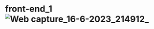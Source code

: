 # front-end_1![Web capture_16-6-2023_214912_](https://github.com/Mohammedkh21/front-end_1/assets/74603981/ed0d8375-b2ea-4a73-89e9-90f040c8b00d)
